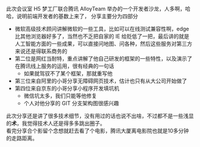 此次会议室 H5 梦工厂联合腾讯 AlloyTeam 举办的一个开发者沙龙，人多啊，哈哈，说明前端开发者的基数上来了，
分享主要分为四部分
* 微软高级技术顾问讲解微软的一些工具，比如可以在线测试兼容性啊，edge 比其他浏览器好多了，当然也不乏把自家的 IE 给贬低了一把，最后讲的就是人工智能方面的一些成果，可以直接问地图、问各种，然后这些服务对第三方来说还是得联系商务的
* 第二位是网红当耐特，重点讲解了他自己研发的框架的一些特性，以及演示了在腾讯线上服务的运用，很有经典的一句话
  + 如果就驾驭不了某个框架，那就重写他
* 第三位来自阿里的小哥分享无障碍网页技术，估计也只有从大公司开始做了
* 第四位来自京东的小哥分享小程序开发填坑机
  + 微信坑太多，我们只能等他修复
  + 个人对他分享的 GIT 分支架构图很感兴趣

此次分享还是讲了很多技术细节，没有用过的话也说不出啥，不过都不是一些浅显的**术**，我觉得技术人还是得多多跳出圈子。  
看完分享合个影留个念想就赶去看了个电影，腾讯大厦离电影院也就是10多分钟的走路距离。